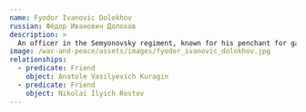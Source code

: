 ```yaml
---
name: Fyodor Ivanovic Dolokhov
russian: Фёдор Иванович Долохов
description: >
  An officer in the Semyonovsky regiment, known for his penchant for gambling and duels, Dolokhov is a wolfish young man with intense blue eyes. His family is not hugely distinguished, but he makes up for it in Anatole’s hard-living set by being the most extreme and reckless member. He can cause plenty of trouble for the people around him, but nothing seems to stick to Dolokhov himself. Before the beginning of the book he is demoted from his rank because he has tied a policeman to a bear.
image: /war-and-peace/assets/images/fyodor_ivanovic_dolokhov.jpg
relationships:
  - predicate: Friend
    object: Anatole Vasilyevich Kuragin
  - predicate: Friend
    object: Nikolai Ilyich Rostov
---
```

